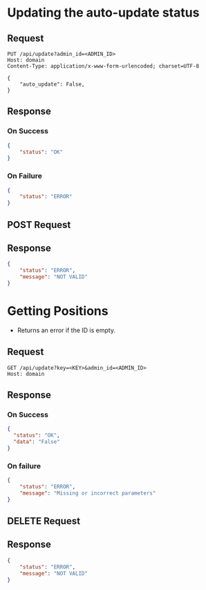 # Updating the auto-update status

## Request
```http
PUT /api/update?admin_id=<ADMIN_ID>
Host: domain
Content-Type: application/x-www-form-urlencoded; charset=UTF-8

{
    "auto_update": False,
}
```

## Response
### On Success
```json
{
    "status": "OK"
}
```

### On Failure
```json
{
    "status": "ERROR"
}
```

## POST Request

## Response

```json
{
    "status": "ERROR",
    "message": "NOT VALID"
}
```

# Getting Positions
- Returns an error if the ID is empty.

## Request
```http
GET /api/update?key=<KEY>&admin_id=<ADMIN_ID>
Host: domain
```
## Response

### On Success
```json
{
  "status": "OK",
  "data": "False"
}
```

### On failure
```json
{
    "status": "ERROR",
    "message": "Missing or incorrect parameters"
}
```

## DELETE Request

## Response

```json
{
    "status": "ERROR",
    "message": "NOT VALID"
}
```
